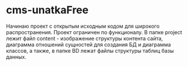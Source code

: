 # cms-unatkaFree
Начинаю проект с открытым исходным кодом для широкого распространения. Проект ограничен по функционалу.
В папке project лежит файл content - изображение структуры контента сайта, диаграмма отношений сущностей для создания БД и диаграмма классов, а также, в папке BD лежат файлы структуры таблиц базы данных.

